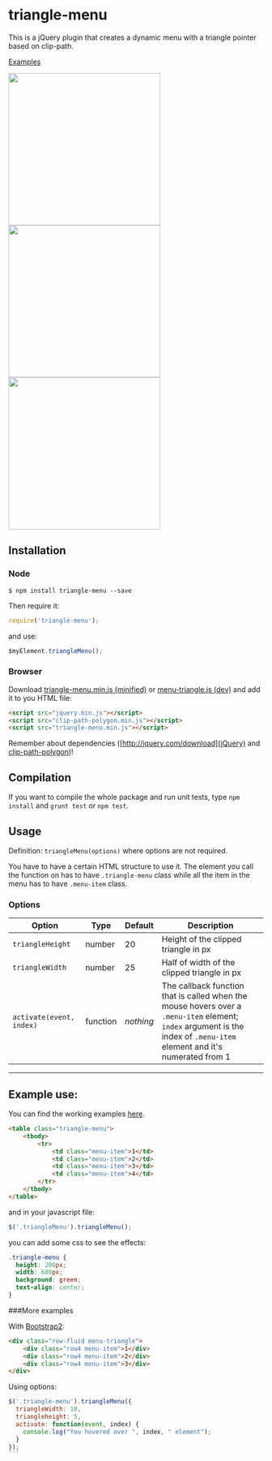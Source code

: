 triangle-menu
=============

This is a jQuery plugin that creates a dynamic menu with a triangle pointer based on clip-path.

[Examples](http://andrusieczko.github.io/triangle-menu/examples.html)

<img src="http://www.andrusieczko.pl/others/files_to_share/triangleMenu2.png" width="300">
<img src="http://www.andrusieczko.pl/others/files_to_share/triangleMenu.png" width="300">
<img src="http://www.andrusieczko.pl/others/files_to_share/triangleMenu3.png" width="300">

## Installation

### Node

`$ npm install triangle-menu --save`

Then require it:

```javascript
require('triangle-menu');
```

and use:
```javascript
$myElement.triangleMenu();
```

### Browser

Download [triangle-menu.min.js (minified)](https://raw.github.com/andrusieczko/triangle-menu/master/build/triangle-menu.min.js) or [menu-triangle.js (dev)](https://raw.github.com/andrusieczko/triangle-menu/master/js/triangle-menu.js) and add it to you HTML file:

```html
<script src="jquery.min.js"></script>
<script src="clip-path-polygon.min.js"></script>
<script src="triangle-menu.min.js"></script>
```

Remember about dependencies ([http://jquery.com/download](jQuery) and [clip-path-polygon](https://github.com/andrusieczko/clip-path-polygon))!

Compilation
-------

If you want to compile the whole package and run unit tests, type `npm install` and `grunt test` or `npm test`.

Usage
-------
Definition:
`triangleMenu(options)` where options are not required.

You have to have a certain HTML structure to use it. The element you call the function on has to have `.triangle-menu` class while all the item in the menu has to have `.menu-item` class.

### Options

| Option | Type | Default | Description |
| ------ | ---- | ------- | ----------- |
| `triangleHeight` | number | 20 | Height of the clipped triangle in px |
| `triangleWidth` | number | 25 | Half of width of the clipped triangle in px |
| `activate(event, index)` | function | *nothing* | The callback function that is called when the mouse hovers over a `.menu-item` element; `index` argument is the index of `.menu-item` element and it's numerated from 1 |

---

## Example use:
You can find the working examples [here](http://andrusieczko.github.io/triangle-menu/examples.html).
```html
<table class="triangle-menu">
    <tbody>
        <tr>
            <td class="menu-item">1</td>
            <td class="menu-item">2</td>
            <td class="menu-item">3</td>
            <td class="menu-item">4</td>
        </tr>
    </tbody>
</table>
```
and in your javascript file:
```javascript
$('.triangleMenu').triangleMenu();
```
you can add some css to see the effects:
```css
.triangle-menu {
  height: 200px;
  width: 600px;
  background: green;
  text-align: center;
}
```

###More examples

With [Bootstrap2](http://getbootstrap.com/2.3.2/):
```html
<div class="row-fluid menu-triangle">
    <div class="row4 menu-item">1</div>
    <div class="row4 menu-item">2</div>
    <div class="row4 menu-item">3</div>
</div>
```

Using options:
````javascript
$('.triangle-menu').triangleMenu({
  triangleWidth: 10,
  triangleheight: 5,
  activate: function(event, index) {
    console.log("You hovered over ", index, " element");
  }
});
```